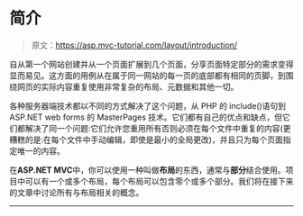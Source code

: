 # 简介

> 原文：<https://asp.mvc-tutorial.com/layout/introduction/>

自从第一个网站创建并从一个页面扩展到几个页面，分享页面特定部分的需求变得显而易见。这方面的用例从在属于同一网站的每一页的底部都有相同的页脚，到围绕网页的实际内容重复使用非常复杂的布局、元数据和其他一切。

各种服务器端技术都以不同的方式解决了这个问题，从 PHP 的 include()语句到 ASP.NET web forms 的 MasterPages 技术。它们都有自己的优点和缺点，但它们都解决了同一个问题:它们允许您重用所有否则必须在每个文件中重复的内容(更糟糕的是:在每个文件中手动编辑，即使是最小的全局更改)，并且只为每个页面指定唯一的内容。

在**ASP.NET MVC**中，你可以使用一种叫做**布局**的东西，通常与**部分**结合使用。项目中可以有一个或多个布局，每个布局可以包含零个或多个部分。我们将在接下来的文章中讨论所有与布局相关的概念。

* * *